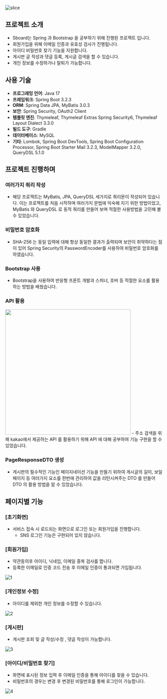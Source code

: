
![slice](https://capsule-render.vercel.app/api?type=slice&color=auto&height=200&text=Sboard!&fontAlign=70&rotate=13&fontAlignY=25&desc=Study%20for%20Spring%20and%20Bootstrap.&descAlign=60&descAlignY=44)


## 프로젝트 소개
- Sboard는 Spring 과 Bootstrap 을 공부하기 위해 진행된 프로젝트 입니다.
- 회원가입을 위해 이메일 인증과 유효성 검사가 진행됩니다.
- 아이디 비밀번호 찾기 기능을 지원합니다.
- 게시판 글 작성과 댓글 등록, 게시글 검색을 할 수 있습니다.
- 개인 정보를 수정하거나 탈퇴가 가능합니다.

## 사용 기술
- **프로그래밍 언어**: Java 17
- **프레임워크**: Spring Boot 3.2.3
- **ORM**: Spring Data JPA, MyBatis 3.0.3
- **보안**: Spring Security, OAuth2 Client
- **템플릿 엔진**: Thymeleaf, Thymeleaf Extras Spring Security6, Thymeleaf Layout Dialect 3.3.0
- **빌드 도구**: Gradle
- **데이터베이스**: MySQL
- **기타**: Lombok, Spring Boot DevTools, Spring Boot Configuration Processor, Spring Boot Starter Mail 3.2.3, ModelMapper 3.2.0, QueryDSL 5.1.0


## 프로젝트 진행하며
### 여러가지 쿼리 작성
- 해당 프로젝트는 MyBatis, JPA, QueryDSL 세가지로 쿼리문이 작성되어 있습니다.
  이는 프로젝트를 처음 시작하며 여러가지 문법에 익숙해 지기 위한 방법이었고,
  MyBatis 와 QueryDSL 로 동적 쿼리를 만들어 보며 적절한 사용방법을 고민해 볼 수 있었습니다.

### 비밀번호 암호화
- SHA-256 는 동일 입력에 대해 항상 동일한 결과가 출력되며 보안이 취약하다는 점이 있어
  Spring Security의 PasswordEncoder를 사용하여 비밀번호 암호화를 하였습니다.

### Bootstrap 사용
- Bootstrap을 사용하여 반응형 프론트 개발과
  스피너, 호버 등 적절한 요소를 활용하는 방법을 배웠습니다.

### API 활용
<img src="https://github.com/hyeji111544/Sboard/assets/154953972/6e4087cc-edfc-471a-adfc-2639675f6e0d" width="400"/>
- 주소 검색을 위해 kakao에서 제공하는 API 를 활용하기 위해 API 에 대해 공부하여 기능 구현을 할 수 있었습니다.
  
### PageResponseDTO 생성
- 게시판의 필수적인 기능인 페이지네이션 기능을 만들기 위하여 게시글의 길이, 보일 페이지 등 여러가지 요소를
  한번에 관리하여 값을 리턴시켜주는 DTO 를 만들어 DTO 의 활용 방법을 알 수 있었습니다.

## 페이지별 기능

### [초기화면]
- 서비스 접속 시 로드되는 화면으로 로그인 또는 회원가입을 진행합니다.
  - SNS 로그인 기능은 구현되어 있지 않습니다.

### [회원가입]
- 약관동의후 아이디, 닉네임, 이메일 중복 검사를 합니다.
- 등록한 이메일로 인증 코드 전송 후 이메일 인증이 통과되면 가입됩니다.

![1](https://github.com/hyeji111544/Sboard/assets/154953972/a4447015-e778-4c3c-bea5-14925a0f305e)

### [개인정보 수정]
- 아이디를 제외한 개인 정보를 수정할 수 있습니다.

![2](https://github.com/hyeji111544/Sboard/assets/154953972/7b02f601-69ff-4e59-9ef3-4d6c7e5b62f8)

### [게시판]
- 게시판 조회 및 글 작성/수정 , 댓글 작성이 가능합니다.

![3](https://github.com/hyeji111544/Sboard/assets/154953972/59c7c087-c396-4f6b-b535-b9a038b7319f)

### [아이디/비밀번호 찾기]
- 화면에 표시된 정보 입력 후 이메일 인증을 통해 아이디를 찾을 수 있습니다.
- 비밀번호의 경우는 변경 후 변경된 비밀번호를 통해 로그인이 가능합니다.

![4](https://github.com/hyeji111544/Sboard/assets/154953972/8e54c54a-6c24-460b-b19f-4367dc5f0fe0)
